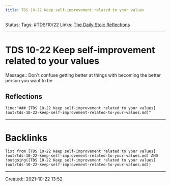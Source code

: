 ```yaml
---
title: TDS 10-22 Keep self-improvement related to your values
---
```

Status:
Tags: #TDS/10/22 
Links: [The Daily Stoic Reflections](out/the-daily-stoic-reflections.md)
___
# TDS 10-22 Keep self-improvement related to your values
Message:: Don't confuse getting better at things with becoming the better person you want to be

## Reflections
 ```query
line:"### [TDS 10-22 Keep self-improvement related to your values](out/tds-10-22-keep-self-improvement-related-to-your-values.md)"
```
___
# Backlinks
```dataview
list from [TDS 10-22 Keep self-improvement related to your values](out/tds-10-22-keep-self-improvement-related-to-your-values.md) AND !outgoing([TDS 10-22 Keep self-improvement related to your values](out/tds-10-22-keep-self-improvement-related-to-your-values.md))
```
___

Created:: 2021-10-22 13:52